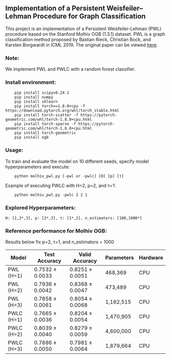 ## Implementation of a Persistent Weisfeiler–Lehman Procedure for Graph Classification

This project is an implementation of a Persistent Weisfeiler-Lehman (PWL) procedure based on the Stanford Molhiv OGB (1.3.1) dataset. PWL is a graph classification method proposed by Bastian Rieck, Christian Bock, and Karsten Borgwardt in ICML 2019. The original paper can be viewed [here](http://proceedings.mlr.press/v97/rieck19a/rieck19a.pdf).

### Note:

We implement PWL and PWLC with a random forest classifier.

### Install environment:
``` 
    pip install scipy=0.24.1
    pip install numpy
    pip install sklearn
    pip install torch==1.8.0+cpu -f https://download.pytorch.org/whl/torch_stable.html
    pip install torch-scatter -f https://pytorch-geometric.com/whl/torch-1.8.0+cpu.html
    pip install torch-sparse -f https://pytorch-geometric.com/whl/torch-1.8.0+cpu.html
    pip install torch-geometric
    pip install ogb
```

### Usage:
To train and evaluate the model on 10 different seeds, specify model hyperparameters and execute:
``` 
    python molhiv_pwl.py [-pwl or -pwlc] [H] [p] [τ]
```
Example of executing PWLC with H=2, p=2, and τ=1:
``` 
    python molhiv_pwl.py -pwlc 2 2 1
```

 
### Explored Hyperparameters:

```
H: [1,2*,3], p: [2*,3], τ: [1*,2], n_estimators: [100,1000*]
```


### Reference performance for Molhiv OGB:
Results below fix p=2, τ=1, and n_estimators = 1000

| Model              |Test Accuracy    |Valid Accuracy   | Parameters    | Hardware |
| ------------------ |--------------   | --------------- | -------------- |----------|
| PWL (H=1)     | 0.7532  ± 0.0033 | 0.8251  ± 0.0051 | 468,369  | CPU |
| PWL (H=2)       | 0.7936  ± 0.0042 | 0.8368  ± 0.0047 | 473,489 | CPU |
| PWL (H=3)       | 0.7858  ± 0.0061 | 0.8054  ± 0.0068 | 1,162,515 | CPU |
| PWLC (H=1)  | 0.7665  ± 0.0036 | 0.8204  ± 0.0054 | 1,470,905  | CPU |
| PWLC (H=2)    | 0.8039  ± 0.0040 | 0.8279  ± 0.0059 | 4,600,000  | CPU |
| PWLC (H=3) | 0.7886  ± 0.0050 | 0.7981  ± 0.0064 | 1,879,664  | CPU |
